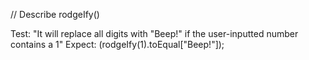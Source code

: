 // Describe rodgeIfy()

Test: "It will replace all digits with "Beep!" if the user-inputted number contains a 1"
Expect: (rodgeIfy(1).toEqual["Beep!"]);